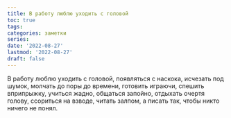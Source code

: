 ```yaml
---
title: В работу люблю уходить с головой
toc: true
tags:
categories: заметки
series:
date: '2022-08-27'
lastmod: '2022-08-27'
draft: false
---
```


В работу люблю уходить с головой, появляться с наскока, исчезать под шумок, молчать до поры до времени, готовить играючи, спешить вприпрыжку, учиться жадно, общаться запойно, отдыхать очертя голову, ссориться на взводе, читать залпом, а писать так, чтобы никто ничего не понял.
